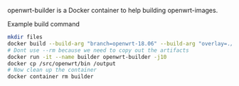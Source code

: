 
openwrt-builder is a Docker container to help building openwrt-images.

Example build command
```sh
mkdir files
docker build --build-arg "branch=openwrt-18.06" --build-arg "overlay=./overlay" --build-arg "configfile=./config" --tag openwrt-builder .
# Dont use --rm because we need to copy out the artifacts
docker run -it --name builder openwrt-builder -j10
docker cp /src/openwrt/bin /output
# Now clean up the container
docker container rm builder
```
